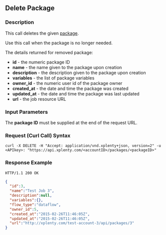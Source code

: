 ## Delete Package

### Description
This call deletes the given [package](https://github.com/xplenty/xplenty-api-doc-v2/blob/master/resources/package.md).

Use this call when the package is no longer needed.

The details returned for removed package:

* **id** - the numeric package ID
* **name** - the name given to the package upon creation
* **description** - the description given to the package upon creation
* **variables** - the list of package variables
* **owner_id** - the numeric user id of the package owner
* **created_at** - the date and time the package was created
* **updated_at** - the date and time the package was last updated 
* **url** - the job resource URL


### Input Parameters
The **package ID** must be supplied at the end of the request URL.

### Request (Curl Call) Syntax
```shell
curl -X DELETE -H "Accept: application/vnd.xplenty+json, version=2" -u <APIkey>: "https://api.xplenty.com/<accountID>/packages/<packageID>"
```

### Response Example
```HTTP
HTTP/1.1 200 OK
```

```json
{
  "id":3,
  "name":"Test Job 3",
  "description":null,
  "variables":{},
  "flow_type":"dataflow",
  "owner_id":5,
  "created_at":"2015-02-26T11:46:05Z",
  "updated_at":"2015-02-26T11:46:05Z",
  "url":"http://xplenty.com/test-account-3/api/packages/3"
}
```
